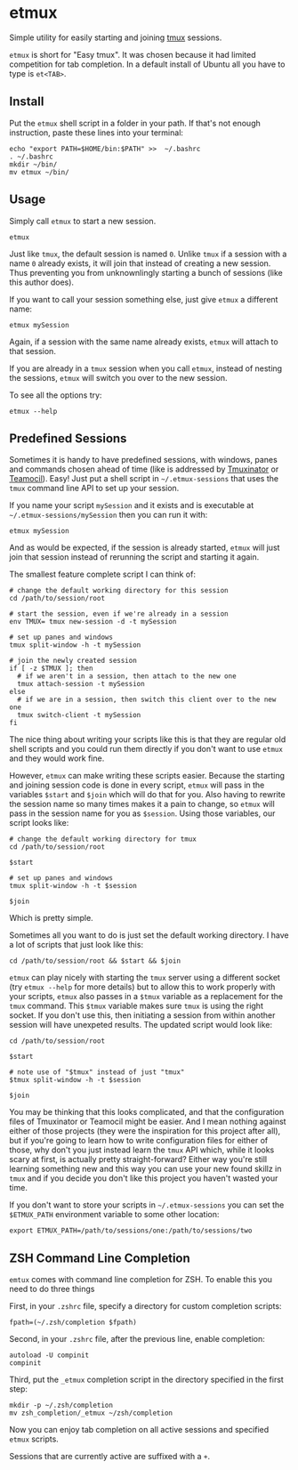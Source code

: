 # etmux

Simple utility for easily starting and joining [tmux] sessions.

`etmux` is short for "Easy tmux".  It was chosen because it had limited competition for tab completion.  In a default install of Ubuntu all you have to type is `et<TAB>`.

## Install

Put the `etmux` shell script in a folder in your path.  If that's not enough instruction, paste these lines into your terminal:

    echo "export PATH=$HOME/bin:$PATH" >>  ~/.bashrc
    . ~/.bashrc
    mkdir ~/bin/
    mv etmux ~/bin/

## Usage

Simply call `etmux` to start a new session.

    etmux

Just like `tmux`, the default session is named `0`.  Unlike `tmux` if a session with a name `0` already exists, it will join that instead of creating a new session.  Thus preventing you from unknownlingly starting a bunch of sessions (like this author does).

If you want to call your session something else, just give `etmux` a different name:

    etmux mySession

Again, if a session with the same name already exists, `etmux` will attach to that session.

If you are already in a `tmux` session when you call `etmux`, instead of nesting the sessions, `etmux` will switch you over to the new session.

To see all the options try:

    etmux --help

## Predefined Sessions

Sometimes it is handy to have predefined sessions, with windows, panes and commands chosen ahead of time (like is addressed by [Tmuxinator] or [Teamocil]).  Easy!  Just put a shell script in `~/.etmux-sessions` that uses the `tmux` command line API to set up your session.

If you name your script `mySession` and it exists and is executable at `~/.etmux-sessions/mySession` then you can run it with:

    etmux mySession

And as would be expected, if the session is already started, `etmux` will just join that session instead of rerunning the script and starting it again.

The smallest feature complete script I can think of:

    # change the default working directory for this session
    cd /path/to/session/root

    # start the session, even if we're already in a session
    env TMUX= tmux new-session -d -t mySession

    # set up panes and windows
    tmux split-window -h -t mySession

    # join the newly created session
    if [ -z $TMUX ]; then
      # if we aren't in a session, then attach to the new one
      tmux attach-session -t mySession
    else
      # if we are in a session, then switch this client over to the new one
      tmux switch-client -t mySession
    fi

The nice thing about writing your scripts like this is that they are regular old shell scripts and you could run them directly if you don't want to use `etmux` and they would work fine.

However, `etmux` can make writing these scripts easier. Because the starting and joining session code is done in every script, `etmux` will pass in the variables `$start` and `$join`  which will do that for you.  Also having to rewrite the session name so many times makes it a pain to change, so `etmux` will pass in the session name for you as `$session`.  Using those variables, our script looks like:

    # change the default working directory for tmux
    cd /path/to/session/root

    $start

    # set up panes and windows
    tmux split-window -h -t $session

    $join

Which is pretty simple.  

Sometimes all you want to do is just set the default working directory.  I have a lot of scripts that just look like this:

    cd /path/to/session/root && $start && $join

`etmux` can play nicely with starting the `tmux` server using a different socket (try `etmux --help` for more details) but to allow this to work properly with your scripts, `etmux` also passes in a `$tmux` variable as a replacement for the `tmux` command.  This `$tmux` variable makes sure `tmux` is using the right socket. If you don't use this, then initiating a session from within another session will have unexpeted results. The updated script would look like:

    cd /path/to/session/root

    $start

    # note use of "$tmux" instead of just "tmux"
    $tmux split-window -h -t $session

    $join

You may be thinking that this looks complicated, and that the configuration files of Tmuxinator or Teamocil might be easier.  And I mean nothing against either of those projects (they were the inspiration for this project after all), but if you're going to learn how to write configuration files for either of those, why don't you just instead learn the `tmux` API which, while it looks scary at first, is actually pretty straight-forward?  Either way you're still learning something new and this way you can use your new found skillz in `tmux` and if you decide you don't like this project you haven't wasted your time.

If you don't want to store your scripts in `~/.etmux-sessions` you can set the `$ETMUX_PATH` environment variable to some other location:

    export ETMUX_PATH=/path/to/sessions/one:/path/to/sessions/two

## ZSH Command Line Completion

`emtux` comes with command line completion for ZSH.  To enable this you need to do three things

First, in your `.zshrc` file, specify a directory for custom completion scripts:

    fpath=(~/.zsh/completion $fpath)

Second, in your `.zshrc` file, after the previous line, enable completion:

    autoload -U compinit
    compinit

Third, put the `_etmux` completion script in the directory specified in the first step:

    mkdir -p ~/.zsh/completion
    mv zsh_completion/_etmux ~/zsh/completion

Now you can enjoy tab completion on all active sessions and specified `etmux` scripts.

Sessions that are currently active are suffixed with a `+`.

[tmux]: http://tmux.sourceforge.net/
[Tmuxinator]: https://github.com/aziz/tmuxinator
[Teamocil]: https://github.com/remiprev/teamocil

